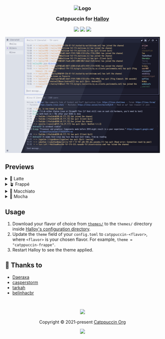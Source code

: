 <h3 align="center">
	<img src="https://raw.githubusercontent.com/catppuccin/catppuccin/main/assets/logos/exports/1544x1544_circle.png" width="100" alt="Logo"/><br/>
	<img src="https://raw.githubusercontent.com/catppuccin/catppuccin/main/assets/misc/transparent.png" height="30" width="0px"/>
	Catppuccin for <a href="https://github.com/squidowl/halloy">Halloy</a>
	<img src="https://raw.githubusercontent.com/catppuccin/catppuccin/main/assets/misc/transparent.png" height="30" width="0px"/>
</h3>

<p align="center">
	<a href="https://github.com/catppuccin/halloy/stargazers"><img src="https://img.shields.io/github/stars/daeraxa/catppuccin-halloy?colorA=363a4f&colorB=b7bdf8&style=for-the-badge"></a>
	<a href="https://github.com/catppuccin/halloy/issues"><img src="https://img.shields.io/github/issues/daeraxa/catppuccin-halloy?colorA=363a4f&colorB=f5a97f&style=for-the-badge"></a>
	<a href="https://github.com/catppuccin/halloy/contributors"><img src="https://img.shields.io/github/contributors/daeraxa/catppuccin-halloy?colorA=363a4f&colorB=a6da95&style=for-the-badge"></a>
</p>

<p align="center">
	<img src="assets/preview.webp"/>
</p>

## Previews

<details>
<summary>🌻 Latte</summary>
<img src="assets/latte.webp"/>
</details>
<details>
<summary>🪴 Frappé</summary>
<img src="assets/frappe.webp"/>
</details>
<details>
<summary>🌺 Macchiato</summary>
<img src="assets/macchiato.webp"/>
</details>
<details>
<summary>🌿 Mocha</summary>
<img src="assets/mocha.webp"/>
</details>

## Usage

1. Download your flavor of choice from [`themes/`](./themes/) to the `themes/` directory inside [Halloy's configuration directory](https://halloy.squidowl.org/configuration/index.html).
2. Update the `theme` field of your `config.toml` to `catppuccin-<flavor>`, where `<flavor>` is your chosen flavor. For example, `theme = "catppuccin-frappe"`.
3. Restart Halloy to see the theme applied.

## 💝 Thanks to

- [Daeraxa](https://github.com/Daeraxa)
- [casperstorm](https://github.com/casperstorm)
- [tarkah](https://github.com/tarkah)
- [belinhacbr](https://github.com/belinhacbr)

&nbsp;

<p align="center">
	<img src="https://raw.githubusercontent.com/catppuccin/catppuccin/main/assets/footers/gray0_ctp_on_line.svg?sanitize=true" />
</p>

<p align="center">
	Copyright &copy; 2021-present <a href="https://github.com/catppuccin" target="_blank">Catppuccin Org</a>
</p>

<p align="center">
	<a href="https://github.com/catppuccin/catppuccin/blob/main/LICENSE"><img src="https://img.shields.io/static/v1.svg?style=for-the-badge&label=License&message=MIT&logoColor=d9e0ee&colorA=363a4f&colorB=b7bdf8"/></a>
</p>
